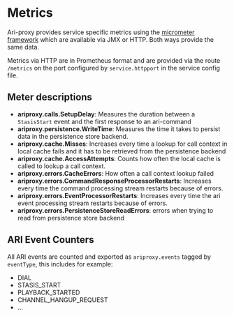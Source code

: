 # Metrics
Ari-proxy provides service specific metrics using the [micrometer framework](http://micrometer.io) which are available via JMX or HTTP.
Both ways provide the same data.

Metrics via HTTP are in Prometheus format and are provided via the route `/metrics` on the port configured by `service.httpport` in the service config file.


## Meter descriptions

* **ariproxy.calls.SetupDelay**: Measures the duration between a `StasisStart` event and the first response to an ari-command
* **ariproxy.persistence.WriteTime**: Measures the time it takes to persist data in the persistence store backend.
* **ariproxy.cache.Misses**: Increases every time a lookup for call context in local cache fails and it has to be retrieved from the persistence backend
* **ariproxy.cache.AccessAttempts**: Counts how often the local cache is called to lookup a call context.
* **ariproxy.errors.CacheErrors**: How often a call context lookup failed
* **ariproxy.errors.CommandResponseProcessorRestarts**: Increases every time the command processing stream restarts because of errors.
* **ariproxy.errors.EventProcessorRestarts**: Increases every time the ari event processing stream restarts because of errors.
* **ariproxy.errors.PersistenceStoreReadErrors**: errors when trying to read from persistence store backend

## ARI Event Counters
All ARI events are counted and exported as `ariproxy.events` tagged by `eventType`, this includes for example:
* DIAL
* STASIS_START
* PLAYBACK_STARTED
* CHANNEL_HANGUP_REQUEST
* ...
